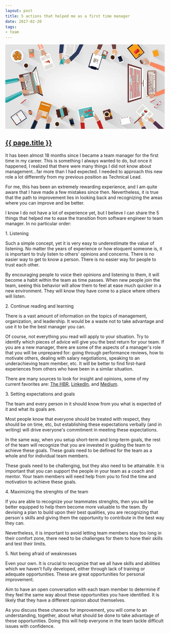 ```yaml
---
layout: post
title: 5 actions that helped me as a first time manager
date: 2017-02-20
tags:
- team
---
```

[The Hardvard Business Review]: https://hbr.org/ "The Harvard Business Review"
[LinkedIn]: https://www.linkedin.com "LinkedIn"
[Medium]: https://medium.com "Medium"

<img class="center-block img-fluid lazyload" src="/assets/images/170220/5-tips-first-time-manager-700.jpg" alt="Management" />

<h2 class="article-title">
  <a href="{{ page.url | prepend: site.baseurl }}">{{ page.title }}</a>
</h2>

It has been almost 18 months since I became a team manager for the first time in my career. This is something I always wanted to do, but once it happened, I realized that there were many things I did not know about management...far more than I had expected. I needed to approach this new role a lot differently from my previous position as Technical Lead.

For me, this has been an extremely rewarding experience, and I am quite aware that I have made a few mistakes since then. Nevertheless, it is true that the path to improvement lies in looking back and recognizing the areas where you can improve and be better.

<!--more-->

I know I do not have a lot of experience yet, but I believe I can share the 5 things that helped me to ease the transition from software engineer to team manager. In no particular order:

<p class="subtitle">1. Listening</p>

Such a simple concept, yet it is very easy to underestimate the value of listening. No matter the years of experience or how eloquent someone is, it is important to truly listen to others' opinions and concerns. There is no easier way to get to know a person. There is no easier way for people to trust each other.

By encouraging people to voice their opinions and listening to them, it will become a habit within the team as time passes. When new people join the team, seeing this behavior will allow them to feel at ease much quicker in a new environment. They will know they have come to a place where others will listen.

<p class="subtitle">2. Continue reading and learning</p>

There is a vast amount of information on the topics of management, organization, and leadership. It would be a waste not to take advantage and use it to be the best manager you can.

Of course, not everything you read will apply to your situation. Try to identify which pieces of advice will give you the best return for your team. If you are a new manager, there are some of the aspects of a manager's role that you will be unprepared for: going through performance reviews, how to motivate others, dealing with salary negotiations, speaking to an underachieving team member, etc. It will be better to find  first-hard experiences from others who have been in a similar situation.

There are many sources to look for insight and opinions, some of my current favorites are: [The HBR][The Hardvard Business Review], [LinkedIn][LinkedIn], and [Medium][Medium].

<p class="subtitle">3. Setting expectations and goals</p>

The team and every person in it should know from you what is expected of it and what its goals are.

Most people know that everyone should be treated with respect, they should be on time, etc, but establishing these expectations verbally (and in writing) will drive everyone's commitment in meeting these expectations.

In the same way, when you setup short-term and long-term goals, the rest of the team will recognize that you are invested in guiding the team to achieve these goals. These goals need to be defined for the team as a whole and for individual team members.

These goals need to be challenging, but they also need to be attainable. It is important that you can support the people in your team as a coach and mentor. Your team members will need help from you to find the time and motivation to achieve these goals.

<p class="subtitle">4. Maximizing the strenghts of the team</p>

If you are able to recognize your teammates strenghts, then you will be better equipped to help them become more valuable to the team. By devising a plan to build upon their best qualities, you are recognizing that person´s skills and giving them the opportunity to contribute in the best way they can.

Nevertheless, it is important to avoid letting team members stay too long in their comfort zone, there need to be challenges for them to hone their skills and test their limits.

<p class="subtitle">5. Not being afraid of weaknesses</p>

Even your own. It is crucial to recognize that we all have skills and abilities which we haven't fully developed, either through lack of training or adequate opportunities. These are great opportunities for personal improvement.

Aim to have an open conversation with each team member to determine if they feel the same way about these opportunities you have identified. It is likely that they have a different opinion about themselves.

As you discuss these chances for improvement, you will come to an understanding, together, about what should be done to take advantage of these opportunities. Doing this will help everyone in the team tackle difficult issues with confidence.